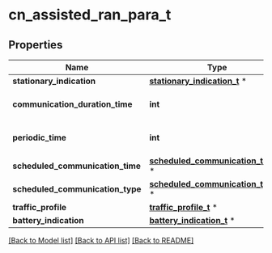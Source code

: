 # cn_assisted_ran_para_t

## Properties
Name | Type | Description | Notes
------------ | ------------- | ------------- | -------------
**stationary_indication** | [**stationary_indication_t**](stationary_indication.md) \* |  | [optional] 
**communication_duration_time** | **int** | indicating a time in seconds. | [optional] 
**periodic_time** | **int** | indicating a time in seconds. | [optional] 
**scheduled_communication_time** | [**scheduled_communication_time_t**](scheduled_communication_time.md) \* |  | [optional] 
**scheduled_communication_type** | [**scheduled_communication_type_t**](scheduled_communication_type.md) \* |  | [optional] 
**traffic_profile** | [**traffic_profile_t**](traffic_profile.md) \* |  | [optional] 
**battery_indication** | [**battery_indication_t**](battery_indication.md) \* |  | [optional] 

[[Back to Model list]](../README.md#documentation-for-models) [[Back to API list]](../README.md#documentation-for-api-endpoints) [[Back to README]](../README.md)


